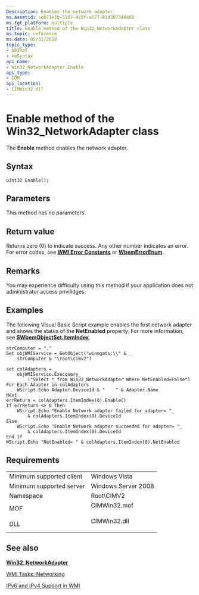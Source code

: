 ```yaml
---
Description: Enables the network adapter.
ms.assetid: ceb71e1b-5107-420f-a677-814307340469
ms.tgt_platform: multiple
title: Enable method of the Win32_NetworkAdapter class
ms.topic: reference
ms.date: 05/31/2018
topic_type: 
- APIRef
- kbSyntax
api_name: 
- Win32_NetworkAdapter.Enable
api_type: 
- COM
api_location: 
- CIMWin32.dll
---
```


# Enable method of the Win32\_NetworkAdapter class

The **Enable** method enables the network adapter.

## Syntax


```mof
uint32 Enable();
```



## Parameters

This method has no parameters.

## Return value

Returns zero (0) to indicate success. Any other number indicates an error. For error codes, see [**WMI Error Constants**](/windows/desktop/WmiSdk/wmi-error-constants) or [**WbemErrorEnum**](/windows/desktop/api/wbemdisp/ne-wbemdisp-wbemerrorenum).

## Remarks

You may experience difficulty using this method if your application does not administrator access privilidges.

## Examples

The following Visual Basic Script example enables the first network adapter and shows the status of the **NetEnabled** property. For more information, see [**SWbemObjectSet.ItemIndex**](/windows/desktop/wmisdk/swbemobjectset-itemindex).


```VB
strComputer = "."
Set objWMIService = GetObject("winmgmts:\\" & _
    strComputer & "\root\cimv2")

set colAdapters = _
    objWMIService.Execquery_
        ("Select * from Win32_NetworkAdapter Where NetEnabled=False")
For Each Adapter in colAdapters
    WScript.Echo Adapter.DeviceId & "    " & Adapter.Name
Next
errReturn = colAdapters.ItemIndex(0).Enable()
If errReturn <> 0 Then
    WScript.Echo "Enable Network adapter failed for adapter= "_
        & colAdapters.ItemIndex(0).DeviceId
Else 
    WScript.Echo "Enable Network adapter succeeded for adapter= "_
        & colAdapters.ItemIndex(0).DeviceId 
End If 
WScript.Echo "NetEnabled= " & colAdapters.ItemIndex(0).NetEnabled
```



## Requirements



|                                     |                                                                                         |
|-------------------------------------|-----------------------------------------------------------------------------------------|
| Minimum supported client<br/> | Windows Vista<br/>                                                                |
| Minimum supported server<br/> | Windows Server 2008<br/>                                                          |
| Namespace<br/>                | Root\\CIMV2<br/>                                                                  |
| MOF<br/>                      | <dl> <dt>CIMWin32.mof</dt> </dl> |
| DLL<br/>                      | <dl> <dt>CIMWin32.dll</dt> </dl> |



## See also

<dl> <dt>

[**Win32\_NetworkAdapter**](win32-networkadapter.md)
</dt> <dt>

[WMI Tasks: Networking](/windows/desktop/WmiSdk/wmi-tasks--networking)
</dt> <dt>

[IPv6 and IPv4 Support in WMI](/windows/desktop/WmiSdk/ipv6-and-ipv4-support-in-wmi)
</dt> </dl>

 

